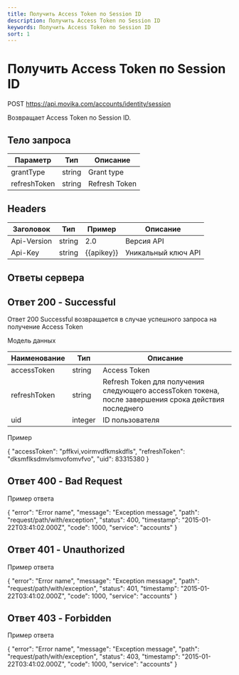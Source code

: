 ```yaml
---
title: Получить Access Token по Session ID
description: Получить Access Token по Session ID
keywords: Получить Access Token по Session ID
sort: 1
---
```

 
# Получить Access Token по Session ID

POST https://api.movika.com/accounts/identity/session

Возвращает Access Token по Session ID.

## Тело запроса

| Параметр | Тип | Описание |
|---|---|---|
| grantType | string | Grant type |
| refreshToken | string | Refresh Token |


## Headers

| Заголовок | Тип  | Пример | Описание |
|---|---|---|---|
| Api-Version | string | 2.0 | Версия API | 
| Api-Key | string | {{apikey}} | Уникальный ключ API |


## Ответы сервера

## Ответ 200 - Successful

Ответ 200 Successful возвращается в случае успешного запроса на получение Access Token

Модель данных 

| Наименование | Тип | Описание |
|---|---|---|
| accessToken | string | Access Token |
| refreshToken | string | Refresh Token для получения следующего accessToken токена, после завершения срока действия последнего |
| uid | integer | ID пользователя |



Пример

{
  "accessToken": "pffkvi,voirmvdfkmskdfls",
  "refreshToken": "dksmflksdmvlsmvofomvfvo",
  "uid": 83315380
}


## Ответ 400 - Bad Request

Пример ответа

{
  "error": "Error name",
  "message": "Exception message",
  "path": "request/path/with/exception",
  "status": 400,
  "timestamp": "2015-01-22T03:41:02.000Z",
  "code": 1000,
  "service": "accounts"
}


## Ответ 401 - Unauthorized

Пример ответа

{
  "error": "Error name",
  "message": "Exception message",
  "path": "request/path/with/exception",
  "status": 401,
  "timestamp": "2015-01-22T03:41:02.000Z",
  "code": 1000,
  "service": "accounts"
}

## Ответ 403 - Forbidden

Пример ответа

{
  "error": "Error name",
  "message": "Exception message",
  "path": "request/path/with/exception",
  "status": 403,
  "timestamp": "2015-01-22T03:41:02.000Z",
  "code": 1000,
  "service": "accounts"
}